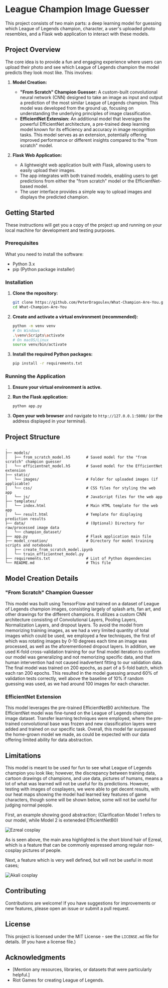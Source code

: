 # League Champion Image Guesser

This project consists of two main parts: a deep learning model for guessing which League of Legends champion, character, a user's uploaded photo resembles, and a Flask web application to interact with these models.

## Project Overview

The core idea is to provide a fun and engaging experience where users can upload their photo and see which League of Legends champion the model predicts they look most like. This involves:

1.  **Model Creation:**
    * **"From Scratch" Champion Guesser:** A custom-built convolutional neural network (CNN) designed to take an image as input and output a prediction of the most similar League of Legends champion. This model was developed from the ground up, focusing on understanding the underlying principles of image classification.
    * **EfficientNet Extension:** An additional model that leverages the powerful EfficientNet architecture, a pre-trained deep learning model known for its efficiency and accuracy in image recognition tasks. This model serves as an extension, potentially offering improved performance or different insights compared to the "from scratch" model.

2.  **Flask Web Application:**
    * A lightweight web application built with Flask, allowing users to easily upload their images.
    * The app integrates with both trained models, enabling users to get predictions from either the "from scratch" model or the EfficientNet-based model.
    * The user interface provides a simple way to upload images and displays the predicted champion.

## Getting Started

These instructions will get you a copy of the project up and running on your local machine for development and testing purposes.

### Prerequisites

What you need to install the software:

* Python 3.x
* pip (Python package installer)

### Installation

1.  **Clone the repository:**

    ```bash
    git clone https://github.com/PeterDragoulev/What-Champion-Are-You.git
    cd What-Champion-Are-You
    ```

2.  **Create and activate a virtual environment (recommended):**

    ```bash
    python -m venv venv
    # On Windows
    .\venv\Scripts\activate
    # On macOS/Linux
    source venv/bin/activate
    ```

3.  **Install the required Python packages:**

    ```bash
    pip install -r requirements.txt
    ```

### Running the Application

1.  **Ensure your virtual environment is active.**

2.  **Run the Flask application:**

    ```bash
    python app.py
    ```
3.  **Open your web browser** and navigate to `http://127.0.0.1:5000/` (or the address displayed in your terminal).

## Project Structure

```
.
├── models/
│   ├── from_scratch_model.h5       # Saved model for the "from scratch" champion guesser
│   └── efficientnet_model.h5       # Saved model for the EfficientNet extension
├── static/
│   └── images/                     # Folder for uploaded images (if applicable)
│   └── css/                        # CSS files for styling the web app
│   └── js/                         # JavaScript files for the web app
├── templates/
│   └── index.html                  # Main HTML template for the web app
│   └── result.html                 # Template for displaying prediction results
├── data/                           # (Optional) Directory for raw/processed image data
│   └── champion_dataset/
├── app.py                          # Flask application main file
├── model_creation/                 # Directory for model training scripts and notebooks
│   ├── create_from_scratch_model.ipynb
│   └── train_efficientnet_model.py
├── requirements.txt                # List of Python dependencies
└── README.md                       # This file
```

## Model Creation Details

### "From Scratch" Champion Guesser

This model was built using TensorFlow and trained on a dataset of League of Legends champion images, consisting largely of splash arts, fan art, and other drawings for the different champions. It utilizes a custom CNN architecture consisting of Convolutional Layers, Pooling Layers, Normalization Layers, and dropout layers. To avoid the model from memorizing training images, as we had a very limited quantity of total images which could be used, we employed a few techniques, the first of which was rotating images by 0-10 degrees each time an image was processed, as well as the aforementioned dropout layers. In addition, we used K-fold cross-validation training for our final model iteration to confirm our model was generalizing and not memorizing specific data, and that human intervention had not caused inadvertent fitting to our validation data. The final model was trained on 200 epochs, as part of a 5-fold batch, which each ran 200 epochs. This resulted in the model guessing around 60% of validation tests correctly, well above the baseline of 10% if random guessing was used, as we had around 100 images for each character.

### EfficientNet Extension

This model leverages the pre-trained EfficientNetB0 architecture. The EfficientNet model was fine-tuned on the League of Legends champion image dataset. Transfer learning techniques were employed, where the pre-trained convolutional base was frozen and new classification layers were added and trained on our specific task. Overall, this model far surpassed the home-grown model we made, as could be expected with our data offering limited ability for data abstraction.

## Limitations

This model is meant to be used for fun to see what League of Legends champion you look like; however, the discrepancy between training data, cartoon drawings of champions, and use data, pictures of humans, means a lot of what was learned will not be useful for its predictions. However, testing with images of cosplayers, we were able to get decent results, with our heat maps showing the model had learned key features of game characters, though some will be shown below, some will not be useful for judging normal people.

First, an example showing good abstraction;
(Clarification Model 1 refers to our model, while Model 2 is exteneded EfficientNetB0)

![Ezreal cosplay](Images/ezrealGood.png)

As is seen above, the main area highlighted is the short blond hair of Ezreal, which is a feature that can be commonly expressed among regular non-cosplay pictures of people.

Next, a feature which is very well defined, but will not be useful in most cases;

![Akali cosplay](Images/AkaliDagger.png)

## Contributing

Contributions are welcome! If you have suggestions for improvements or new features, please open an issue or submit a pull request.

## License

This project is licensed under the MIT License - see the `LICENSE.md` file for details. (If you have a license file.)

## Acknowledgments

* [Mention any resources, libraries, or datasets that were particularly helpful.]
* Riot Games for creating League of Legends.
